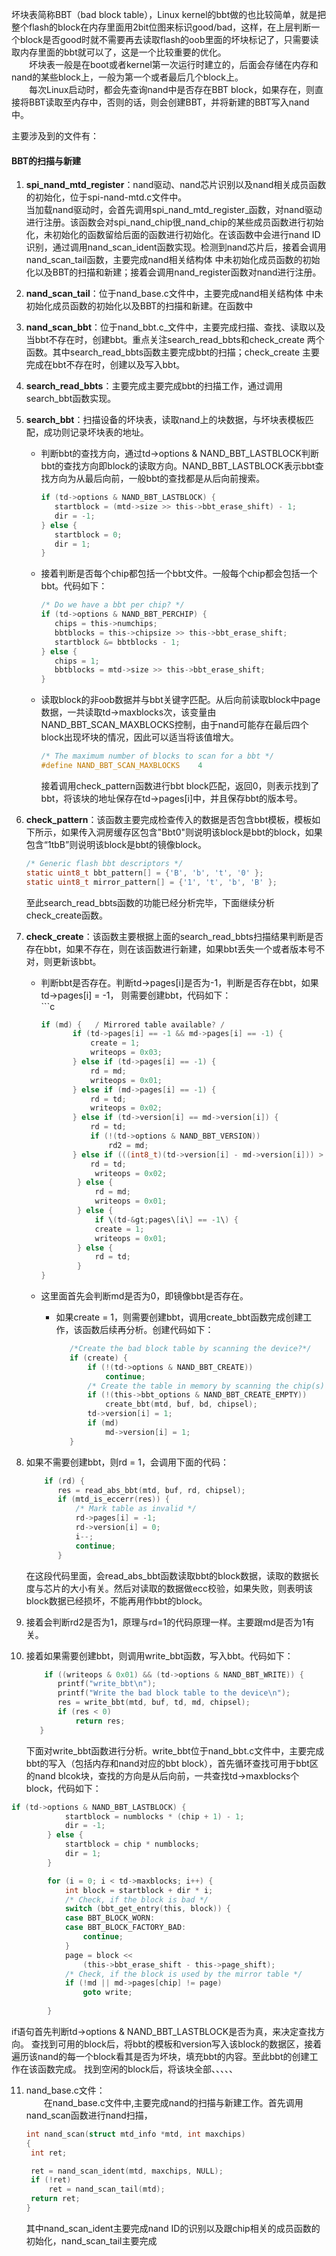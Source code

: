 坏块表简称BBT（bad block table），Linux kernel的bbt做的也比较简单，就是把整个flash的block在内存里面用2bit位图来标识good/bad，这样，在上层判断一个block是否good时就不需要再去读取flash的oob里面的坏块标记了，只需要读取内存里面的bbt就可以了，这是一个比较重要的优化。  
    坏块表一般是在boot或者kernel第一次运行时建立的，后面会存储在内存和nand的某些block上，一般为第一个或者最后几个block上。  
  每次Linux启动时，都会先查询nand中是否存在BBT block，如果存在，则直接将BBT读取至内存中，否则的话，则会创建BBT，并将新建的BBT写入nand中。

主要涉及到的文件有：

#### BBT的扫描与新建

1. **spi\_nand\_mtd\_register**：nand驱动、nand芯片识别以及nand相关成员函数的初始化，位于spi-nand-mtd.c文件中。  
   当加载nand驱动时，会首先调用spi_nand\_mtd\_register_函数，对nand驱动进行注册。该函数会对spi\_nand\_chip很\_nand\_chip的某些成员函数进行初始化，未初始化的函数留给后面的函数进行初始化。在该函数中会进行nand ID识别，通过调用nand\_scan\_ident函数实现。检测到nand芯片后，接着会调用nand\_scan\_tail函数，主要完成nand相关结构体 中未初始化成员函数的初始化以及BBT的扫描和新建；接着会调用nand\_register函数对nand进行注册。

2. **nand\_scan\_tail**：位于nand\_base.c文件中，主要完成nand相关结构体 中未初始化成员函数的初始化以及BBT的扫描和新建。在函数中

3. **nand\_scan\_bbt**：位于nand_bbt.c_文件中，主要完成扫描、查找、读取以及当bbt不存在时，创建bbt。重点关注search\_read\_bbts和check\_create 两个函数。其中search\_read\_bbts函数主要完成bbt的扫描；check\_create 主要完成在bbt不存在时，创建以及写入bbt。

4. **search\_read\_bbts**：主要完成主要完成bbt的扫描工作，通过调用search\_bbt函数实现。

5. **search\_bbt**：扫描设备的坏块表，读取nand上的块数据，与坏块表模板匹配，成功则记录坏块表的地址。

   * 判断bbt的查找方向，通过td-&gt;options & NAND\_BBT\_LASTBLOCK判断bbt的查找方向即block的读取方向。NAND\_BBT\_LASTBLOCK表示bbt查找方向为从最后向前，一般bbt的查找都是从后向前搜索。
     ```c
     if (td->options & NAND_BBT_LASTBLOCK) {
        startblock = (mtd->size >> this->bbt_erase_shift) - 1;
        dir = -1;
     } else {
        startblock = 0;
        dir = 1;
     }
     ```
   * 接着判断是否每个chip都包括一个bbt文件。一般每个chip都会包括一个bbt。代码如下：
     ```c
     /* Do we have a bbt per chip? */
     if (td->options & NAND_BBT_PERCHIP) {
        chips = this->numchips;
        bbtblocks = this->chipsize >> this->bbt_erase_shift;
        startblock &= bbtblocks - 1;
     } else {
        chips = 1;
        bbtblocks = mtd->size >> this->bbt_erase_shift;
     }
     ```
   * 读取block的非oob数据并与bbt关键字匹配。从后向前读取block中page数据，一共读取td-&gt;maxblocks次，该变量由NAND\_BBT\_SCAN\_MAXBLOCKS控制，由于nand可能存在最后四个block出现坏块的情况，因此可以适当将该值增大。

     ```c
     /* The maximum number of blocks to scan for a bbt */
     #define NAND_BBT_SCAN_MAXBLOCKS    4
     ```

     接着调用check\_pattern函数进行bbt block匹配，返回0，则表示找到了bbt，将该块的地址保存在td-&gt;pages\[i\]中，并且保存bbt的版本号。

6. **check\_pattern**：该函数主要完成检查传入的数据是否包含bbt模板，模板如下所示，如果传入洞房缓存区包含"Bbt0"则说明该block是bbt的block，如果包含“1tbB”则说明该block是bbt的镜像block。

   ```c
   /* Generic flash bbt descriptors */
   static uint8_t bbt_pattern[] = {'B', 'b', 't', '0' };
   static uint8_t mirror_pattern[] = {'1', 't', 'b', 'B' };
   ```

   至此search\_read\_bbts函数的功能已经分析完毕，下面继续分析check\_create函数。

7. **check\_create**：该函数主要根据上面的search\_read\_bbts扫描结果判断是否存在bbt，如果不存在，则在该函数进行新建，如果bbt丢失一个或者版本号不对，则更新该bbt。

   * 判断bbt是否存在。判断td-&gt;pages\[i\]是否为-1，判断是否存在bbt，如果td-&gt;pages\[i\] = -1， 则需要创建bbt，代码如下：  
     \`\`\`c

     ```c
     if (md) {   / Mirrored table available? /
            if (td->pages[i] == -1 && md->pages[i] == -1) {
                create = 1;
                writeops = 0x03;
            } else if (td->pages[i] == -1) {
                rd = md;
                writeops = 0x01;
            } else if (md->pages[i] == -1) {
                rd = td;
                writeops = 0x02;
            } else if (td->version[i] == md->version[i]) {
                rd = td;
                if (!(td->options & NAND_BBT_VERSION))
                    rd2 = md;
            } else if (((int8_t)(td->version[i] - md->version[i])) > 0) {
                rd = td;
                 writeops = 0x02;
             } else {
                 rd = md;
                 writeops = 0x01;
             } else {
                 if \(td-&gt;pages\[i\] == -1\) {  
                 create = 1;
                 writeops = 0x01;
             } else {
                 rd = td;
             }
     }
     ```

   * 这里面首先会判断md是否为0，即镜像bbt是否存在。

     * 如果create = 1，则需要创建bbt，调用create\_bbt函数完成创建工作，该函数后续再分析。创建代码如下：

       ```c
          /*Create the bad block table by scanning the device?*/ 
          if (create) { 
              if (!(td->options & NAND_BBT_CREATE)) 
                  continue;
              /* Create the table in memory by scanning the chip(s) */
              if (!(this->bbt_options & NAND_BBT_CREATE_EMPTY))
                  create_bbt(mtd, buf, bd, chipsel);
              td->version[i] = 1;
              if (md)
                  md->version[i] = 1;
          }
       ```

8. 如果不需要创建bbt，则rd = 1，会调用下面的代码：

   ```c
       if (rd) {
          res = read_abs_bbt(mtd, buf, rd, chipsel);
          if (mtd_is_eccerr(res)) {
              /* Mark table as invalid */
              rd->pages[i] = -1;
              rd->version[i] = 0;
              i--;
              continue;
          }
   ```

   在这段代码里面，会read\_abs\_bbt函数读取bbt的block数据，读取的数据长度与芯片的大小有关。然后对读取的数据做ecc校验，如果失败，则表明该block数据已经损坏，不能再用作bbt的block。

9. 接着会判断rd2是否为1，原理与rd=1的代码原理一样。主要跟md是否为1有关。

10. 接着如果需要创建bbt，则调用write\_bbt函数，写入bbt。代码如下：

    ```c
        if ((writeops & 0x01) && (td->options & NAND_BBT_WRITE)) {
           printf("write_bbt\n");
           printf("Write the bad block table to the device\n");
           res = write_bbt(mtd, buf, td, md, chipsel);
           if (res < 0)
               return res;
       }
    ```

    下面对write\_bbt函数进行分析。write\_bbt位于nand\_bbt.c文件中，主要完成bbt的写入（包括内存和nand对应的bbt block），首先循环查找可用于bbt区的nand blcok块，查找的方向是从后向前，一共查找td->maxblocks个block，代码如下：
```c  
if (td->options & NAND_BBT_LASTBLOCK) {
			startblock = numblocks * (chip + 1) - 1;
			dir = -1;
		} else {
			startblock = chip * numblocks;
			dir = 1;
		}

		for (i = 0; i < td->maxblocks; i++) {
			int block = startblock + dir * i;
			/* Check, if the block is bad */
			switch (bbt_get_entry(this, block)) {
			case BBT_BLOCK_WORN:
			case BBT_BLOCK_FACTORY_BAD:
				continue;
			}
			page = block <<
				(this->bbt_erase_shift - this->page_shift);
			/* Check, if the block is used by the mirror table */
			if (!md || md->pages[chip] != page)
				goto write;
			
		}  
```
if语句首先判断td->options & NAND_BBT_LASTBLOCK是否为真，来决定查找方向。
查找到可用的block后，将bbt的模板和version写入该block的数据区，接着遍历该nand的每一个block看其是否为坏块，填充bbt的内容。至此bbt的创建工作在该函数完成。
    找到空闲的block后，将该块全部、、、、、

11. nand\_base.c文件：  
      在nand\_base.c文件中,主要完成nand的扫描与新建工作。首先调用nand\_scan函数进行nand扫描，

    ```c
    int nand_scan(struct mtd_info *mtd, int maxchips)
    {
     int ret;

     ret = nand_scan_ident(mtd, maxchips, NULL);
     if (!ret)
         ret = nand_scan_tail(mtd);
     return ret;
    }
    ```

    其中nand\_scan\_ident主要完成nand ID的识别以及跟chip相关的成员函数的初始化，nand\_scan\_tail主要完成




